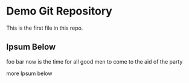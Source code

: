 # Demo Git Repository

This is the first file in this repo.

## Ipsum Below

foo
bar
now is the time for all good men to come to the aid of the party


more Ipsum below

